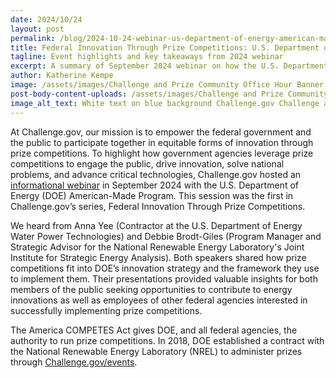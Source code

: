```yaml
---
date: 2024/10/24
layout: post
permalink: /blog/2024-10-24-webinar-us-department-of-energy-american-made-program/
title: Federal Innovation Through Prize Competitions: U.S. Department of Energy’s American-Made Program
tagline: Event highlights and key takeaways from 2024 webinar
excerpt: A summary of September 2024 webinar on how the U.S. Department of Energy is using prize competitions to drive innovation and solve problems.
author: Katherine Kempe
image: /assets/images/Challenge and Prize Community Office Hour Banner v2.png
post-body-content-uploads: /assets/images/Challenge and Prize Community Office Hour Banner v2.png
image_alt_text: White text on blue background Challenge.gov Challenge and Prize Community Office Hours Learn. Share. Connect.
---
```

<p>At Challenge.gov, our mission is to empower the federal government and the public to participate together in equitable forms of innovation through prize competitions. To highlight how government agencies leverage prize competitions to engage the public, drive innovation, solve national problems, and advance critical technologies, Challenge.gov hosted an <a href="https://youtu.be/2cY1zLHvQtU?si=BwIzAqfw8ynZpNCO">informational webinar</a> in September 2024 with the U.S. Department of Energy (DOE) American-Made Program. This session was the first in Challenge.gov’s series, Federal Innovation Through Prize Competitions. </p>

<p>We heard from Anna Yee (Contractor at the U.S. Department of Energy Water Power Technologies) and Debbie Brodt-Giles (Program Manager and Strategic Advisor for the National Renewable Energy Laboratory's Joint Institute for Strategic Energy Analysis). Both speakers shared how prize competitions fit into DOE’s innovation strategy and the framework they use to implement them. Their presentations provided valuable insights for both members of the public seeking opportunities to contribute to energy innovations as well as employees of other federal agencies interested in successfully implementing prize competitions.</p> 

<p>The America COMPETES Act gives DOE, and all federal agencies, the authority to run prize competitions. In 2018, DOE established a contract with the National Renewable Energy Laboratory (NREL) to administer prizes through <a href="https://americanmadechallenges.org/>American-Made Challenges</a>, a resource available to all DOE offices. </p>
                                                                                                                                                                                                                                  
<p>DOE uses prizes to incentivize scientific and technological innovation through cash awards and non-cash assistance. Prize competitions vary in type, ranging from technology, entrepreneurship, student and workforce opportunities, federal funding for communities in need of clean energy solutions, and photo and video. Compared to other federal funding mechanisms, prize competitions have a low barrier to entry and no (zero) cost share, making them ideal for people with innovative ideas who lack the necessary access to compete for funding. For example, DOE’s Solar Power Technologies Office runs the Technology Prize to identify, develop, and test disruptive solutions to solar industry needs. This prize first launched in 2018 and is now in its eighth year. </p>

<p>The American-Made Program promotes innovation through prizes, training, and mentoring. To date the program successfully launched more than 80 prizes, offered over $400M in cash prizes and support, and built a 450+ network of members to support competitors. Their infrastructure has allowed them to create a pipeline for winners and competitors to further their success. American-Made gives away prizes and vouchers in phases, increasing barriers to entry with each proceeding phase. They sponsor a variety of clean energy and science and technology prizes including prizes empowering Minority Serving Institutions (MSI) and Tribal Colleges and Universities (TCU) communities such as the MSI Contract Readiness Prize and the Energy and Food Sovereignty Nexus Prize.</p> 

<p>Through the American-Made Program, offices at DOE have access to the experience and infrastructure to design and run a prize competition. With these resources, DOE can inspire the next generation of scientists, engineers, and entrepreneurs to advance new thinking in the energy sector.</p>

<p>For the rest of the series, Federal Innovation Through Prize Competitions, Challenge.gov is hosting conversations with the National Institutes of Health, the U.S. Agency for International Development, and the National Aeronautics and Space Administration. Through this webinar series the audience will learn of the diversity of approaches that different federal agencies are using to implement prize competitions as part of their innovation strategy. The series offers valuable lessons for other federal innovation implementers and illustrates the opportunity for members of the public to innovate alongside the federal government. Learn more about these events at <a href="http://Challenge.gov/events">Challenge.gov/events</a>.</p>

